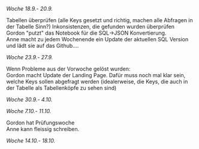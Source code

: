 *Woche 18.9.- 20.9.*

Tabellen überprüfen (alle Keys gesetzt und richtig, machen alle Abfragen in der Tabelle Sinn?)
Inkonsistenzen, die gefunden wurden überprüfen  
Gordon "putzt" das Notebook für die SQL->JSON Konvertierung.   
Anne macht zu jedem Wochenende ein Update der aktuellen SQL Version und lädt sie auf das Github....

*Woche 23.9.- 27.9.*

Wenn Probleme aus der Vorwoche gelöst wurden:  
Gordon macht Update der Landing Page. Dafür muss noch mal klar sein, welche Keys sollen 
abgefragt werden (idealerweise, die Keys, die auch in der Tabelle als Tabellenköpfe zu sehen sind)

*Woche 30.9.- 4.10.*

*Woche 7.10.- 11.10.*

Gordon hat Prüfungswoche  
Anne kann fleissig schreiben.  

*Woche 14.10.- 18.10.*

